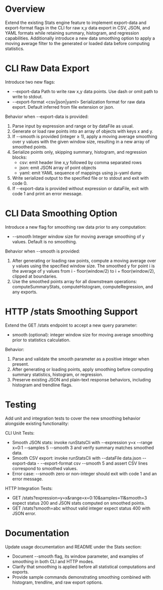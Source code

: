 # Overview
Extend the existing Stats engine feature to implement export-data and export-format flags in the CLI for raw x,y data export in CSV, JSON, and YAML formats while retaining summary, histogram, and regression capabilities. Additionally introduce a new data smoothing option to apply a moving average filter to the generated or loaded data before computing statistics.

# CLI Raw Data Export
Introduce two new flags:
- --export-data <path>    Path to write raw x,y data points. Use dash or omit path to write to stdout.
- --export-format <csv|json|yaml>    Serialization format for raw data export. Default inferred from file extension or json.

Behavior when --export-data is provided:
1. Parse input by expression and range or by dataFile as usual.
2. Generate or load raw points into an array of objects with keys x and y.
3. If --smooth <window> is provided (integer ≥ 1), apply a moving average smoothing over y values with the given window size, resulting in a new array of smoothed points.
4. Serialize points only, skipping summary, histogram, and regression blocks:
   - csv: emit header line x,y followed by comma separated rows
   - json: emit JSON array of point objects
   - yaml: emit YAML sequence of mappings using js-yaml dump
5. Write serialized output to the specified file or to stdout and exit with code 0.
6. If --export-data is provided without expression or dataFile, exit with code 1 and print an error message.

# CLI Data Smoothing Option
Introduce a new flag for smoothing raw data prior to any computation:
- --smooth <number>    Integer window size for moving average smoothing of y values. Default is no smoothing.

Behavior when --smooth is provided:
1. After generating or loading raw points, compute a moving average over y values using the specified window size. The smoothed y for point i is the average of y values from i - floor(window/2) to i + floor(window/2), clipped at boundaries.
2. Use the smoothed points array for all downstream operations: computeSummaryStats, computeHistogram, computeRegression, and any exports.

# HTTP /stats Smoothing Support
Extend the GET /stats endpoint to accept a new query parameter:
- smooth (optional): integer window size for moving average smoothing prior to statistics calculation.

Behavior:
1. Parse and validate the smooth parameter as a positive integer when present.
2. After generating or loading points, apply smoothing before computing summary statistics, histogram, or regression.
3. Preserve existing JSON and plain-text response behaviors, including histogram and trendline flags.

# Testing
Add unit and integration tests to cover the new smoothing behavior alongside existing functionality:

CLI Unit Tests:
- Smooth JSON stats: invoke runStatsCli with --expression y=x --range x=0:1 --samples 5 --smooth 3 and verify summary matches smoothed data.
- Smooth CSV export: invoke runStatsCli with --dataFile data.json --export-data - --export-format csv --smooth 5 and assert CSV lines correspond to smoothed values.
- Error case: --smooth zero or non-integer should exit with code 1 and an error message.

HTTP Integration Tests:
- GET /stats?expression=y=x&range=x=0:10&samples=11&smooth=3 expect status 200 and JSON stats computed on smoothed points.
- GET /stats?smooth=abc without valid integer expect status 400 with JSON error.

# Documentation
Update usage documentation and README under the Stats section:
- Document --smooth flag, its window parameter, and examples of smoothing in both CLI and HTTP modes.
- Clarify that smoothing is applied before all statistical computations and exports.
- Provide sample commands demonstrating smoothing combined with histogram, trendline, and raw export options.